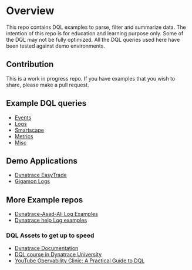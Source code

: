 # Overview
This repo contains DQL examples to parse, filter and summarize data. The intention of this repo is for education and learning purpose only. Some of the DQL may not be fully optimized. All the DQL queries used here have been tested against demo environments.

## Contribution

This is a work in progress repo. If you have examples that you wish to share, please make a pull request.

## Example DQL queries
* [Events](EVENTS.md)
* [Logs](LOGS.md)
* [Smartscape](SMARTSCAPE.md)
* [Metrics](METRICS.md)
* [Misc](MISC.md)

## Demo Applications
* [Dynatrace EasyTrade](EASYTRADE.md)
* [Gigamon Logs](GIGAMON.md)

## More Example repos
* [Dynatrace-Asad-Ali Log Examples](https://github.com/Dynatrace-Asad-Ali/DQL-Examples)
* [Dynatrace help Log examples](https://www.dynatrace.com/support/help/observe-and-explore/logs/log-management-and-analytics/logs-on-grail-examples)

### DQL Assets to get up to speed
* [Dynatrace Documentation](https://www.dynatrace.com/support/help/observe-and-explore/query-data/dynatrace-query-language)
* [DQL course in Dynatrace University](https://university.dynatrace.com/ondemand/course/39387?content=content&section=39388)
* [YouTube Obervability Clinic: A Practical Guide to DQL](https://www.youtube.com/watch?v=F2VbVqNlswk)
